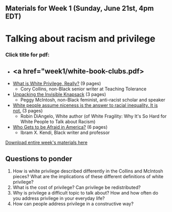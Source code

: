 ## Materials for Week 1 (Sunday, June 21st, 4pm EDT)
# Talking about racism and privilege
### Click title for pdf:

- <a href="week1/white-book-clubs.pdf></a>
  - 
- <a href="week1/what-is-white-privilege.pdf">What is White Privilege, Really?</a> (9 pages)
  - Cory Collins, non-Black senior writer at Teaching Tolerance
- <a href="week1/invisible-knapsack-1989.pdf">Unpacking the Invisible Knapsack</a> (3 pages)
  - Peggy McIntosh, non-Black feminist, anti-racist scholar and speaker
- <a href="week1/is-niceness-the-answer.pdf">White people assume niceness is the answer to racial inequality. It is not.</a> (3 pages)
  - Robin DiAngelo, White author (of White Fragility: Why It's So Hard for White People to Talk about Racism)
- <a href="week1/who-gets-to-be-afraid-in-America.pdf">Who Gets to be Afraid in America?</a> (6 pages)
  - Ibram X. Kendi, Black writer and professor

<a href="week1/week1-race_and_privilege.zip">Download entire week's materials here</a>


## Questions to ponder
1. How is white privilege described differently in the Collins and McIntosh pieces? What are the implications of these different definitions of white privilege?
2. What is the cost of privilege? Can privilege be redistributed?
3. Why is privilege a difficult topic to talk about? How and how often do you address privilege in your everyday life?
4. How can people address privilege in a constructive way?
